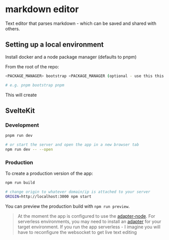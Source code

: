 # markdown editor

Text editor that parses markdown - which can be saved and shared with others.

## Setting up a local environment

Install docker and a node package manager (defaults to pnpm)

From the root of the repo:

```bash
<PACKAGE_MANAGER> bootstrap <PACKAGE_MANAGER (optional - use this this if not using pnpm)>

# e.g. pnpm bootstrap pnpm
```

This will create

## SvelteKit

### Development

```bash
pnpm run dev

# or start the server and open the app in a new browser tab
npm run dev -- --open
```

### Production

To create a production version of the app:

```bash
npm run build

# change origin to whatever domain/ip is attached to your server
ORIGIN=http://localhost:3000 npm start
```

You can preview the production build with `npm run preview`.

> At the moment the app is configured to use the [adapter-node](https://github.com/sveltejs/kit/tree/main/packages/adapter-node).
> For serverless environments, you may need to install an [adapter](https://kit.svelte.dev/docs/adapters) for your target environment.
> If you run the app serverless - I imagine you will have to reconfigure the websocket to get live text editing
